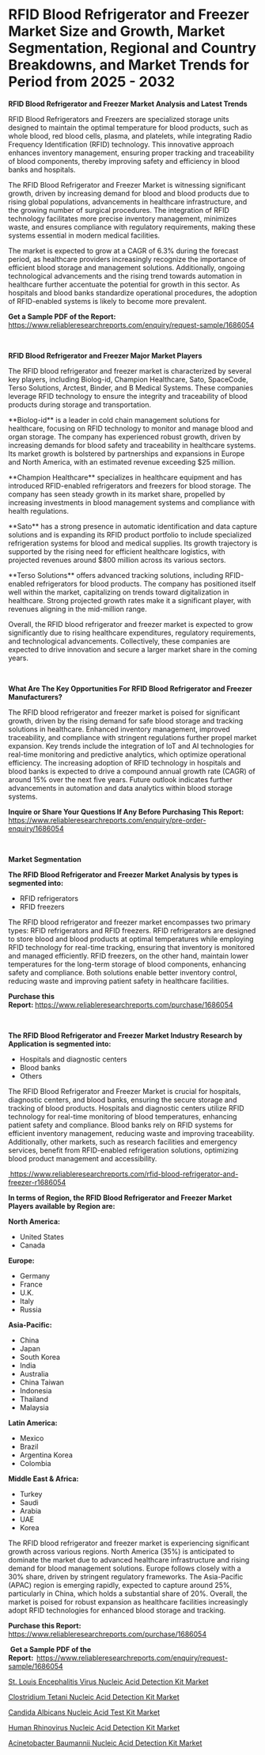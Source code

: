<p><h1>RFID Blood Refrigerator and Freezer Market Size and Growth, Market Segmentation, Regional and Country Breakdowns, and Market Trends for Period from 2025 -  2032</h1></p><p><strong>RFID Blood Refrigerator and Freezer Market Analysis and Latest Trends</strong></p>
<p><p>RFID Blood Refrigerators and Freezers are specialized storage units designed to maintain the optimal temperature for blood products, such as whole blood, red blood cells, plasma, and platelets, while integrating Radio Frequency Identification (RFID) technology. This innovative approach enhances inventory management, ensuring proper tracking and traceability of blood components, thereby improving safety and efficiency in blood banks and hospitals.</p><p>The RFID Blood Refrigerator and Freezer Market is witnessing significant growth, driven by increasing demand for blood and blood products due to rising global populations, advancements in healthcare infrastructure, and the growing number of surgical procedures. The integration of RFID technology facilitates more precise inventory management, minimizes waste, and ensures compliance with regulatory requirements, making these systems essential in modern medical facilities. </p><p>The market is expected to grow at a CAGR of 6.3% during the forecast period, as healthcare providers increasingly recognize the importance of efficient blood storage and management solutions. Additionally, ongoing technological advancements and the rising trend towards automation in healthcare further accentuate the potential for growth in this sector. As hospitals and blood banks standardize operational procedures, the adoption of RFID-enabled systems is likely to become more prevalent.</p></p>
<p><strong>Get a Sample PDF of the Report:&nbsp;</strong> <a href="https://www.reliableresearchreports.com/enquiry/request-sample/1686054?utm_campaign=37&utm_medium=2&utm_source=Github&utm_content=ia&utm_term=24032025&utm_id=rfid-blood-refrigerator-and-freezer">https://www.reliableresearchreports.com/enquiry/request-sample/1686054</a></p>
<p>&nbsp;</p>
<p><strong>RFID Blood Refrigerator and Freezer Major Market Players</strong></p>
<p><p>The RFID blood refrigerator and freezer market is characterized by several key players, including Biolog-id, Champion Healthcare, Sato, SpaceCode, Terso Solutions, Arctest, Binder, and B Medical Systems. These companies leverage RFID technology to ensure the integrity and traceability of blood products during storage and transportation.</p><p>**Biolog-id** is a leader in cold chain management solutions for healthcare, focusing on RFID technology to monitor and manage blood and organ storage. The company has experienced robust growth, driven by increasing demands for blood safety and traceability in healthcare systems. Its market growth is bolstered by partnerships and expansions in Europe and North America, with an estimated revenue exceeding $25 million.</p><p>**Champion Healthcare** specializes in healthcare equipment and has introduced RFID-enabled refrigerators and freezers for blood storage. The company has seen steady growth in its market share, propelled by increasing investments in blood management systems and compliance with health regulations.</p><p>**Sato** has a strong presence in automatic identification and data capture solutions and is expanding its RFID product portfolio to include specialized refrigeration systems for blood and medical supplies. Its growth trajectory is supported by the rising need for efficient healthcare logistics, with projected revenues around $800 million across its various sectors.</p><p>**Terso Solutions** offers advanced tracking solutions, including RFID-enabled refrigerators for blood products. The company has positioned itself well within the market, capitalizing on trends toward digitalization in healthcare. Strong projected growth rates make it a significant player, with revenues aligning in the mid-million range.</p><p>Overall, the RFID blood refrigerator and freezer market is expected to grow significantly due to rising healthcare expenditures, regulatory requirements, and technological advancements. Collectively, these companies are expected to drive innovation and secure a larger market share in the coming years.</p></p>
<p>&nbsp;</p>
<p><strong>What Are The Key Opportunities For RFID Blood Refrigerator and Freezer Manufacturers?</strong></p>
<p><p>The RFID blood refrigerator and freezer market is poised for significant growth, driven by the rising demand for safe blood storage and tracking solutions in healthcare. Enhanced inventory management, improved traceability, and compliance with stringent regulations further propel market expansion. Key trends include the integration of IoT and AI technologies for real-time monitoring and predictive analytics, which optimize operational efficiency. The increasing adoption of RFID technology in hospitals and blood banks is expected to drive a compound annual growth rate (CAGR) of around 15% over the next five years. Future outlook indicates further advancements in automation and data analytics within blood storage systems.</p></p>
<p><strong>Inquire or Share Your Questions If Any Before Purchasing This Report:</strong> <a href="https://www.reliableresearchreports.com/enquiry/pre-order-enquiry/1686054?utm_campaign=37&utm_medium=2&utm_source=Github&utm_content=ia&utm_term=24032025&utm_id=rfid-blood-refrigerator-and-freezer">https://www.reliableresearchreports.com/enquiry/pre-order-enquiry/1686054</a></p>
<p>&nbsp;</p>
<p><strong>Market Segmentation</strong></p>
<p><strong>The RFID Blood Refrigerator and Freezer Market Analysis by types is segmented into:</strong></p>
<p><ul><li>RFID refrigerators</li><li>RFID freezers</li></ul></p>
<p><p>The RFID blood refrigerator and freezer market encompasses two primary types: RFID refrigerators and RFID freezers. RFID refrigerators are designed to store blood and blood products at optimal temperatures while employing RFID technology for real-time tracking, ensuring that inventory is monitored and managed efficiently. RFID freezers, on the other hand, maintain lower temperatures for the long-term storage of blood components, enhancing safety and compliance. Both solutions enable better inventory control, reducing waste and improving patient safety in healthcare facilities.</p></p>
<p><strong>Purchase this Report:&nbsp;</strong><a href="https://www.reliableresearchreports.com/purchase/1686054?utm_campaign=37&utm_medium=2&utm_source=Github&utm_content=ia&utm_term=24032025&utm_id=rfid-blood-refrigerator-and-freezer">https://www.reliableresearchreports.com/purchase/1686054</a></p>
<p>&nbsp;</p>
<p><strong>The RFID Blood Refrigerator and Freezer Market Industry Research by Application is segmented into:</strong></p>
<p><ul><li>Hospitals and diagnostic centers</li><li>Blood banks</li><li>Others</li></ul></p>
<p><p>The RFID Blood Refrigerator and Freezer Market is crucial for hospitals, diagnostic centers, and blood banks, ensuring the secure storage and tracking of blood products. Hospitals and diagnostic centers utilize RFID technology for real-time monitoring of blood temperatures, enhancing patient safety and compliance. Blood banks rely on RFID systems for efficient inventory management, reducing waste and improving traceability. Additionally, other markets, such as research facilities and emergency services, benefit from RFID-enabled refrigeration solutions, optimizing blood product management and accessibility.</p></p>
<p><a href="https://www.reliableresearchreports.com/rfid-blood-refrigerator-and-freezer-r1686054?utm_campaign=37&utm_medium=2&utm_source=Github&utm_content=ia&utm_term=24032025&utm_id=rfid-blood-refrigerator-and-freezer">&nbsp;https://www.reliableresearchreports.com/rfid-blood-refrigerator-and-freezer-r1686054</a></p>
<p><strong>In terms of Region, the RFID Blood Refrigerator and Freezer Market Players available by Region are:</strong></p>
<p>
    <p> <strong> North America: </strong>
        <ul>
            <li>United States</li>
            <li>Canada</li>
        </ul>
        </p> 
    <p> <strong> Europe: </strong>
        <ul>
            <li>Germany</li>
            <li>France</li>
            <li>U.K.</li>
            <li>Italy</li>
            <li>Russia</li>
        </ul>
        </p> 
    <p> <strong> Asia-Pacific: </strong>
        <ul>
            <li>China</li>
            <li>Japan</li>
            <li>South Korea</li>
            <li>India</li>
            <li>Australia</li>
            <li>China Taiwan</li>
            <li>Indonesia</li>
            <li>Thailand</li>
            <li>Malaysia</li>
        </ul>
        </p> 
    <p> <strong> Latin America: </strong>
        <ul>
            <li>Mexico</li>
            <li>Brazil</li>
            <li>Argentina Korea</li>
            <li>Colombia</li>
        </ul>
        </p> 
    <p> <strong> Middle East & Africa: </strong>
        <ul>
            <li>Turkey</li>
            <li>Saudi</li>
            <li>Arabia</li>
            <li>UAE</li>
            <li>Korea</li>
        </ul>
    </p>
    </p>
<p><p>The RFID blood refrigerator and freezer market is experiencing significant growth across various regions. North America (35%) is anticipated to dominate the market due to advanced healthcare infrastructure and rising demand for blood management solutions. Europe follows closely with a 30% share, driven by stringent regulatory frameworks. The Asia-Pacific (APAC) region is emerging rapidly, expected to capture around 25%, particularly in China, which holds a substantial share of 20%. Overall, the market is poised for robust expansion as healthcare facilities increasingly adopt RFID technologies for enhanced blood storage and tracking.</p></p>
<p><strong>Purchase this Report: </strong><a href="https://www.reliableresearchreports.com/purchase/1686054?utm_campaign=37&utm_medium=2&utm_source=Github&utm_content=ia&utm_term=24032025&utm_id=rfid-blood-refrigerator-and-freezer">https://www.reliableresearchreports.com/purchase/1686054</a></p>
<p>&nbsp;<strong>Get a Sample PDF of the Report:&nbsp;&nbsp;</strong><a href="https://www.reliableresearchreports.com/enquiry/request-sample/1686054?utm_campaign=37&utm_medium=2&utm_source=Github&utm_content=ia&utm_term=24032025&utm_id=rfid-blood-refrigerator-and-freezer">https://www.reliableresearchreports.com/enquiry/request-sample/1686054</a></p>
<p><strong></strong></p>
<p><p><a href="https://github.com/avirsuckra/Market-Research-Report-List-1/blob/main/st-louis-encephalitis-virus-nucleic-acid-detection-kit-market.md?utm_campaign=37&utm_medium=2&utm_source=Github&utm_content=ia&utm_term=24032025&utm_id=rfid-blood-refrigerator-and-freezer">St. Louis Encephalitis Virus Nucleic Acid Detection Kit Market</a></p><p><a href="https://github.com/sekohlorik/Market-Research-Report-List-1/blob/main/clostridium-tetani-nucleic-acid-detection-kit-market.md?utm_campaign=37&utm_medium=2&utm_source=Github&utm_content=ia&utm_term=24032025&utm_id=rfid-blood-refrigerator-and-freezer">Clostridium Tetani Nucleic Acid Detection Kit Market</a></p><p><a href="https://github.com/kimomeifbnu26/Market-Research-Report-List-1/blob/main/candida-albicans-nucleic-acid-test-kit-market.md?utm_campaign=37&utm_medium=2&utm_source=Github&utm_content=ia&utm_term=24032025&utm_id=rfid-blood-refrigerator-and-freezer">Candida Albicans Nucleic Acid Test Kit Market</a></p><p><a href="https://github.com/daddskokenk4/Market-Research-Report-List-1/blob/main/human-rhinovirus-nucleic-acid-detection-kit-market.md?utm_campaign=37&utm_medium=2&utm_source=Github&utm_content=ia&utm_term=24032025&utm_id=rfid-blood-refrigerator-and-freezer">Human Rhinovirus Nucleic Acid Detection Kit Market</a></p><p><a href="https://github.com/nicoytabiz7/Market-Research-Report-List-1/blob/main/acinetobacter-baumannii-nucleic-acid-detection-kit-market.md?utm_campaign=37&utm_medium=2&utm_source=Github&utm_content=ia&utm_term=24032025&utm_id=rfid-blood-refrigerator-and-freezer">Acinetobacter Baumannii Nucleic Acid Detection Kit Market</a></p></p>